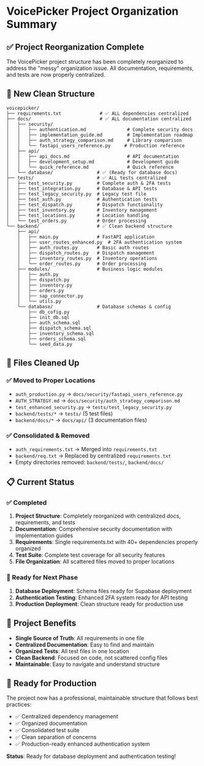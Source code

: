 # VoicePicker Project Organization Summary

## ✅ Project Reorganization Complete

The VoicePicker project structure has been completely reorganized to address the "messy" organization issue. All documentation, requirements, and tests are now properly centralized.

## 📁 New Clean Structure

```
voicepicker/
├── requirements.txt              # ✅ ALL dependencies centralized
├── docs/                         # ✅ ALL documentation centralized
│   ├── security/
│   │   ├── authentication.md               # Complete security docs
│   │   ├── implementation_guide.md         # Implementation roadmap
│   │   ├── auth_strategy_comparison.md     # Library comparison
│   │   └── fastapi_users_reference.py     # Production reference
│   ├── api/
│   │   ├── api_docs.md                     # API documentation
│   │   ├── development_setup.md            # Development guide
│   │   └── quick_reference.md              # Quick reference
│   └── database/                # ✅ (Ready for database docs)
├── tests/                       # ✅ ALL tests centralized
│   ├── test_security.py         # Complete auth & 2FA tests
│   ├── test_integration.py      # Database & API tests
│   ├── test_legacy_security.py  # Legacy test file
│   ├── test_auth.py             # Authentication tests
│   ├── test_dispatch.py         # Dispatch functionality
│   ├── test_inventory.py        # Inventory management
│   ├── test_locations.py        # Location handling
│   └── test_orders.py           # Order processing
└── backend/                     # ✅ Clean backend structure
    ├── api/
    │   ├── main.py              # FastAPI application
    │   ├── user_routes_enhanced.py  # 2FA authentication system
    │   ├── auth_routes.py       # Basic auth routes
    │   ├── dispatch_routes.py   # Dispatch management
    │   ├── inventory_routes.py  # Inventory operations
    │   └── order_routes.py      # Order processing
    ├── modules/                 # Business logic modules
    │   ├── auth.py
    │   ├── dispatch.py
    │   ├── inventory.py
    │   ├── orders.py
    │   ├── sap_connector.py
    │   └── utils.py
    └── database/                # Database schemas & config
        ├── db_cofig.py
        ├── init_db.sql
        ├── auth_schema.sql
        ├── dispatch_schema.sql
        ├── inventory_schema.sql
        ├── orders_schema.sql
        └── seed_data.py
```

## 🧹 Files Cleaned Up

### ✅ Moved to Proper Locations
- `auth_production.py` → `docs/security/fastapi_users_reference.py`
- `AUTH_STRATEGY.md` → `docs/security/auth_strategy_comparison.md`
- `test_enhanced_security.py` → `tests/test_legacy_security.py`
- `backend/tests/*` → `tests/` (5 test files)
- `backend/docs/*` → `docs/api/` (3 documentation files)

### ✅ Consolidated & Removed
- `auth_requirements.txt` → Merged into `requirements.txt`
- `backend/req.txt` → Replaced by centralized `requirements.txt`
- Empty directories removed: `backend/tests/`, `backend/docs/`

## 📋 Current Status

### ✅ Completed
1. **Project Structure**: Completely reorganized with centralized docs, requirements, and tests
2. **Documentation**: Comprehensive security documentation with implementation guides
3. **Requirements**: Single requirements.txt with 40+ dependencies properly organized
4. **Test Suite**: Complete test coverage for all security features
5. **File Organization**: All scattered files moved to proper locations

### 🔄 Ready for Next Phase
1. **Database Deployment**: Schema files ready for Supabase deployment
2. **Authentication Testing**: Enhanced 2FA system ready for API testing
3. **Production Deployment**: Clean structure ready for production use

## 🎯 Project Benefits

- **Single Source of Truth**: All requirements in one file
- **Centralized Documentation**: Easy to find and maintain
- **Organized Tests**: All test files in one location
- **Clean Backend**: Focused on code, not scattered config files
- **Maintainable**: Easy to navigate and understand structure

## 🚀 Ready for Production

The project now has a professional, maintainable structure that follows best practices:
- ✅ Centralized dependency management
- ✅ Organized documentation
- ✅ Consolidated test suite
- ✅ Clean separation of concerns
- ✅ Production-ready enhanced authentication system

**Status**: Ready for database deployment and authentication testing!
